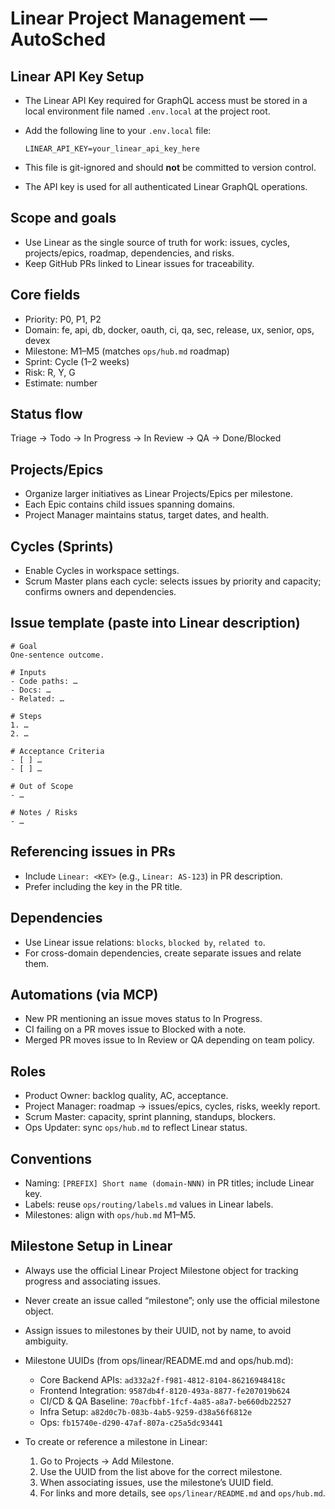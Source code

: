 # Linear Project Management — AutoSched

## Linear API Key Setup

- The Linear API Key required for GraphQL access must be stored in a local environment file named `.env.local` at the project root.
- Add the following line to your `.env.local` file:

  ```
  LINEAR_API_KEY=your_linear_api_key_here
  ```

- This file is git-ignored and should **not** be committed to version control.
- The API key is used for all authenticated Linear GraphQL operations.

## Scope and goals
- Use Linear as the single source of truth for work: issues, cycles, projects/epics, roadmap, dependencies, and risks.
- Keep GitHub PRs linked to Linear issues for traceability.

## Core fields
- Priority: P0, P1, P2
- Domain: fe, api, db, docker, oauth, ci, qa, sec, release, ux, senior, ops, devex
- Milestone: M1–M5 (matches `ops/hub.md` roadmap)
- Sprint: Cycle (1–2 weeks)
- Risk: R, Y, G
- Estimate: number

## Status flow
Triage → Todo → In Progress → In Review → QA → Done/Blocked

## Projects/Epics
- Organize larger initiatives as Linear Projects/Epics per milestone.
- Each Epic contains child issues spanning domains.
- Project Manager maintains status, target dates, and health.

## Cycles (Sprints)
- Enable Cycles in workspace settings.
- Scrum Master plans each cycle: selects issues by priority and capacity; confirms owners and dependencies.

## Issue template (paste into Linear description)
```
# Goal
One-sentence outcome.

# Inputs
- Code paths: …
- Docs: …
- Related: …

# Steps
1. …
2. …

# Acceptance Criteria
- [ ] …
- [ ] …

# Out of Scope
- …

# Notes / Risks
- …
```

## Referencing issues in PRs
- Include `Linear: <KEY>` (e.g., `Linear: AS-123`) in PR description.
- Prefer including the key in the PR title.

## Dependencies
- Use Linear issue relations: `blocks`, `blocked by`, `related to`.
- For cross-domain dependencies, create separate issues and relate them.

## Automations (via MCP)
- New PR mentioning an issue moves status to In Progress.
- CI failing on a PR moves issue to Blocked with a note.
- Merged PR moves issue to In Review or QA depending on team policy.

## Roles
- Product Owner: backlog quality, AC, acceptance.
- Project Manager: roadmap → issues/epics, cycles, risks, weekly report.
- Scrum Master: capacity, sprint planning, standups, blockers.
- Ops Updater: sync `ops/hub.md` to reflect Linear status.

## Conventions
- Naming: `[PREFIX] Short name (domain-NNN)` in PR titles; include Linear key.
- Labels: reuse `ops/routing/labels.md` values in Linear labels.
- Milestones: align with `ops/hub.md` M1–M5.

## Milestone Setup in Linear

- Always use the official Linear Project Milestone object for tracking progress and associating issues.
- Never create an issue called “milestone”; only use the official milestone object.
- Assign issues to milestones by their UUID, not by name, to avoid ambiguity.
- Milestone UUIDs (from ops/linear/README.md and ops/hub.md):

  - Core Backend APIs: `ad332a2f-f981-4812-8104-86216948418c`
  - Frontend Integration: `9587db4f-8120-493a-8877-fe207019b624`
  - CI/CD & QA Baseline: `70acfbbf-1fcf-4a85-a8a7-be660db22527`
  - Infra Setup: `a82d0c7b-083b-4ab5-9259-d38a56f6812e`
  - Ops: `fb15740e-d290-47af-807a-c25a5dc93441`

- To create or reference a milestone in Linear:
  1. Go to Projects → Add Milestone.
  2. Use the UUID from the list above for the correct milestone.
  3. When associating issues, use the milestone’s UUID field.
  4. For links and more details, see `ops/linear/README.md` and `ops/hub.md`.
